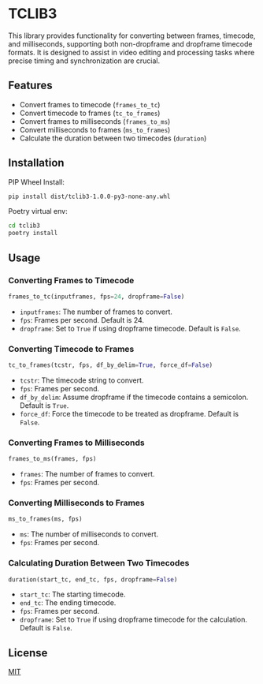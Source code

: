 
# TCLIB3

This library provides functionality for converting between frames, timecode, and milliseconds, supporting both non-dropframe and dropframe timecode formats. It is designed to assist in video editing and processing tasks where precise timing and synchronization are crucial.

## Features

- Convert frames to timecode (`frames_to_tc`)
- Convert timecode to frames (`tc_to_frames`)
- Convert frames to milliseconds (`frames_to_ms`)
- Convert milliseconds to frames (`ms_to_frames`)
- Calculate the duration between two timecodes (`duration`)

## Installation

PIP Wheel Install:

```bash
pip install dist/tclib3-1.0.0-py3-none-any.whl
```

Poetry virtual env:
```bash
cd tclib3
poetry install
```

## Usage

### Converting Frames to Timecode

```python
frames_to_tc(inputframes, fps=24, dropframe=False)
```

- `inputframes`: The number of frames to convert.
- `fps`: Frames per second. Default is 24.
- `dropframe`: Set to `True` if using dropframe timecode. Default is `False`.

### Converting Timecode to Frames

```python
tc_to_frames(tcstr, fps, df_by_delim=True, force_df=False)
```

- `tcstr`: The timecode string to convert.
- `fps`: Frames per second.
- `df_by_delim`: Assume dropframe if the timecode contains a semicolon. Default is `True`.
- `force_df`: Force the timecode to be treated as dropframe. Default is `False`.

### Converting Frames to Milliseconds

```python
frames_to_ms(frames, fps)
```

- `frames`: The number of frames to convert.
- `fps`: Frames per second.

### Converting Milliseconds to Frames

```python
ms_to_frames(ms, fps)
```

- `ms`: The number of milliseconds to convert.
- `fps`: Frames per second.

### Calculating Duration Between Two Timecodes

```python
duration(start_tc, end_tc, fps, dropframe=False)
```

- `start_tc`: The starting timecode.
- `end_tc`: The ending timecode.
- `fps`: Frames per second.
- `dropframe`: Set to `True` if using dropframe timecode for the calculation. Default is `False`.


## License

[MIT](https://choosealicense.com/licenses/mit/)
